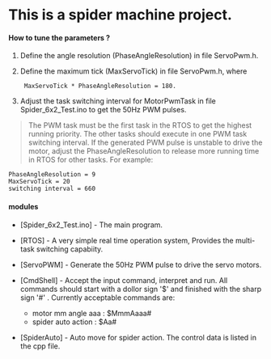 # This is a spider machine project.

#### How to tune the parameters ? 
1. Define the angle resolution (PhaseAngleResolution) in file ServoPwm.h.
2. Define the maximum tick (MaxServoTick) in file ServoPwm.h, where

		MaxServoTick * PhaseAngleResolution = 180.
		
3. Adjust the task switching interval for MotorPwmTask in file Spider_6x2_Test.ino
   to get the 50Hz PWM pulses. 
   
>The PWM task must be the first task in the RTOS to get the highest running priority.
The other tasks should execute in one PWM task switching interval. If the generated 
PWM pulse is unstable to drive the motor, adjust the PhaseAngleResolution to release 
more running time in RTOS for other tasks. For example:

	PhaseAngleResolution = 9
	MaxServoTick = 20
	switching interval = 660

#### modules
* [Spider_6x2_Test.ino] - The main program.
* [RTOS] - A very simple real time operation system, Provides the multi-task switching capabiity.
* [ServoPWM] - Generate the 50Hz PWM pulse to drive the servo motors.
	
* [CmdShell] - Accept the input command, interpret and run. All commands should start with a dollor sign '$'
           and finished with the sharp sign '#' . Currently acceptable commands are:
    - motor mm angle aaa : $MmmAaaa#
    - spider auto action : $Aa#
			
* [SpiderAuto] - Auto move for spider action. The control data is listed in the cpp file.
